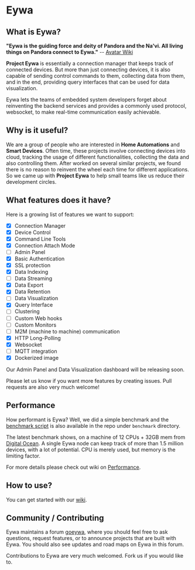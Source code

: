 Eywa
====


What is Eywa?
-------------

**"Eywa is the guiding force and deity of Pandora and the Na'vi. All living things on Pandora connect to Eywa."** -- [Avatar Wiki](http://james-camerons-avatar.wikia.com/wiki/Eywa)

**Project Eywa** is essentially a connection manager that keeps track of connected devices. But more than just connecting devices, it is also capable of sending control commands to them, collecting data from them, and in the end, providing query interfaces that can be used for data visualization.

Eywa lets the teams of embedded system developers forget about reinventing the backend services and provides a commonly used protocol, websocket, to make real-time communication easily achievable.

Why is it useful?
-----------------

We are a group of people who are interested in **Home Automations** and **Smart Devices**. Often time, these projects involve connecting devices into cloud, tracking the usage of different functionalities, collecting the data and also controlling them. After worked on several similar projects, we found there is no reason to reinvent the wheel each time for different applications. So we came up with **Project Eywa** to help small teams like us reduce their development circles.

What features does it have?
---------------------------

Here is a growing list of features we want to support:

- [x] Connection Manager
- [x] Device Control
- [x] Command Line Tools
- [x] Connection Attach Mode
- [ ] Admin Panel
- [x] Basic Authentication
- [x] SSL protection
- [x] Data Indexing
- [ ] Data Streaming
- [x] Data Export
- [x] Data Retention
- [ ] Data Visualization
- [x] Query Interface
- [ ] Clustering
- [ ] Custom Web hooks
- [ ] Custom Monitors
- [ ] M2M (machine to machine) communication
- [x] HTTP Long-Polling
- [x] Websocket
- [ ] MQTT integration
- [x] Dockerized image

Our Admin Panel and Data Visualization dashboard will be releasing soon.

Please let us know if you want more features by creating issues. Pull requests are also very much welcome!

Performance
-----------

How performant is Eywa? Well, we did a simple benchmark and the [benchmark script](https://github.com/xcodersun/eywa/blob/master/benchmark/benchmark.go) is also available in the repo under `benchmark` directory.

The latest benchmark shows, on a machine of 12 CPUs + 32GB mem from [Digital Ocean](https://www.digitalocean.com/). A single Eywa node can keep track of more than 1.5 million devices, with a lot of potential. CPU is merely used, but memory is the limiting factor.

For more details please check out wiki on [Performance](https://github.com/xcodersun/eywa/wiki/Performance).

How to use?
-----------

You can get started with our [wiki](https://github.com/xcodersun/eywa/wiki).


Community / Contributing
------------------------

Eywa maintains a forum [goeywa](https://groups.google.com/forum/#!forum/goeywa), where you should feel free to ask questions, request features, or to announce projects that are built with Eywa. You should also see updates and road maps on Eywa in this forum.

Contributions to Eywa are very much welcomed. Fork us if you would like to.
